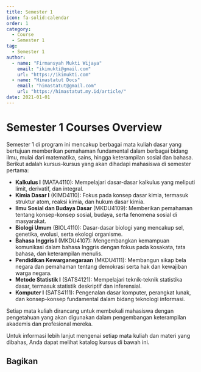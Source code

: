 ```yaml
--- 
title: Semester 1
icon: fa-solid:calendar
order: 1
category:
  - Course
  - Semester 1
tag:
  - Semester 1
author:
  - name: "Firmansyah Mukti Wijaya"
    email: "ikimukti@gmail.com"
    url: "https://ikimukti.com"
  - name: "Himastatut Docs"
    email: "himastatut@gmail.com"
    url: "https://himastatut.my.id/article/"
date: 2021-01-01
--- 
```


# Semester 1 Courses Overview

Semester 1 di program ini mencakup berbagai mata kuliah dasar yang bertujuan memberikan pemahaman fundamental dalam berbagai bidang ilmu, mulai dari matematika, sains, hingga keterampilan sosial dan bahasa. Berikut adalah kursus-kursus yang akan dihadapi mahasiswa di semester pertama:

- **Kalkulus I** (MATA4110): Mempelajari dasar-dasar kalkulus yang meliputi limit, derivatif, dan integral.
- **Kimia Dasar I** (KIMD4110): Fokus pada konsep dasar kimia, termasuk struktur atom, reaksi kimia, dan hukum dasar kimia.
- **Ilmu Sosial dan Budaya Dasar** (MKDU4109): Memberikan pemahaman tentang konsep-konsep sosial, budaya, serta fenomena sosial di masyarakat.
- **Biologi Umum** (BIOL4110): Dasar-dasar biologi yang mencakup sel, genetika, evolusi, serta ekologi organisme.
- **Bahasa Inggris I** (MKDU4107): Mengembangkan kemampuan komunikasi dalam bahasa Inggris dengan fokus pada kosakata, tata bahasa, dan keterampilan menulis.
- **Pendidikan Kewarganegaraan** (MKDU4111): Membangun sikap bela negara dan pemahaman tentang demokrasi serta hak dan kewajiban warga negara.
- **Metode Statistik I** (SATS4121): Mempelajari teknik-teknik statistika dasar, termasuk statistik deskriptif dan inferensial.
- **Komputer I** (SATS4111): Pengenalan dasar komputer, perangkat lunak, dan konsep-konsep fundamental dalam bidang teknologi informasi.

Setiap mata kuliah dirancang untuk membekali mahasiswa dengan pengetahuan yang akan digunakan dalam pengembangan keterampilan akademis dan profesional mereka.

Untuk informasi lebih lanjut mengenai setiap mata kuliah dan materi yang dibahas, Anda dapat melihat katalog kursus di bawah ini.

<Catalog />


## Bagikan
<Share colorful />
<GitContributors />
<GitChangelog />